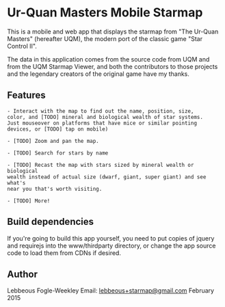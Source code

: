 Ur-Quan Masters Mobile Starmap
==============================

This is a mobile and web app that displays the starmap from "The
Ur-Quan Masters" (hereafter UQM), the modern port of the classic
game "Star Control II".

The data in this application comes from the source code from UQM and from
the UQM Starmap Viewer, and both the contributors to those projects and the
legendary creators of the original game have my thanks.

Features
--------

    - Interact with the map to find out the name, position, size,
    color, and [TODO] mineral and biological wealth of star systems.
    Just mouseover on platforms that have mice or similar pointing
    devices, or [TODO] tap on mobile)

    - [TODO] Zoom and pan the map.

    - [TODO] Search for stars by name

    - [TODO] Recast the map with stars sized by mineral wealth or biological
    wealth instead of actual size (dwarf, giant, super giant) and see what's
    near you that's worth visiting.

    - [TODO] More!

Build dependencies
------------------

If you're going to build this app yourself, you need to put copies of
jquery and requirejs into the www/thirdparty directory, or change the
app source code to load them from CDNs if desired.

Author
------

Lebbeous Fogle-Weekley
Email: lebbeous+starmap@gmail.com
February 2015
